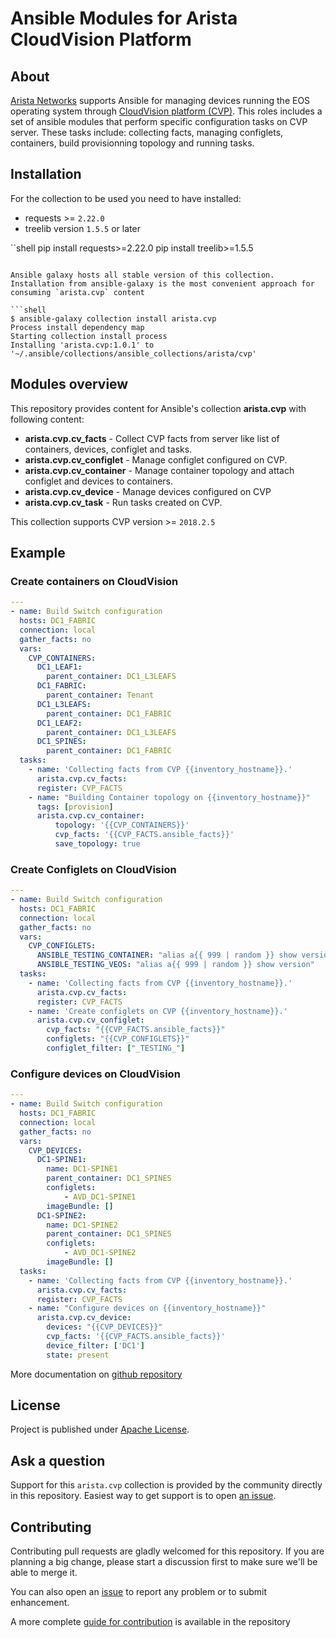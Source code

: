 # Ansible Modules for Arista CloudVision Platform

## About

[Arista Networks](https://www.arista.com/) supports Ansible for managing devices running the EOS operating system through [CloudVision platform (CVP)](https://www.arista.com/en/products/eos/eos-cloudvision). This roles includes a set of ansible modules that perform specific configuration tasks on CVP server. These tasks include: collecting facts, managing configlets, containers, build provisionning topology and running tasks.

## Installation

For the collection to be used you need to have installed:
- requests >= `2.22.0`
- treelib version `1.5.5` or later

``shell
pip install requests>=2.22.0
pip install treelib>=1.5.5
```

Ansible galaxy hosts all stable version of this collection. Installation from ansible-galaxy is the most convenient approach for consuming `arista.cvp` content

```shell
$ ansible-galaxy collection install arista.cvp
Process install dependency map
Starting collection install process
Installing 'arista.cvp:1.0.1' to '~/.ansible/collections/ansible_collections/arista/cvp'
```

## Modules overview

This repository provides content for Ansible's collection __arista.cvp__ with following content:

- __arista.cvp.cv_facts__ - Collect CVP facts from server like list of containers, devices, configlet and tasks.
- __arista.cvp.cv_configlet__ -  Manage configlet configured on CVP.
- __arista.cvp.cv_container__ -  Manage container topology and attach configlet and devices to containers.
- __arista.cvp.cv_device__ - Manage devices configured on CVP
- __arista.cvp.cv_task__ - Run tasks created on CVP.

This collection supports CVP version >= `2018.2.5`

## Example

### Create containers on CloudVision

```yaml
---
- name: Build Switch configuration
  hosts: DC1_FABRIC
  connection: local
  gather_facts: no
  vars:
    CVP_CONTAINERS:
      DC1_LEAF1:
        parent_container: DC1_L3LEAFS
      DC1_FABRIC:
        parent_container: Tenant
      DC1_L3LEAFS:
        parent_container: DC1_FABRIC
      DC1_LEAF2:
        parent_container: DC1_L3LEAFS
      DC1_SPINES:
        parent_container: DC1_FABRIC
  tasks:
    - name: 'Collecting facts from CVP {{inventory_hostname}}.'
      arista.cvp.cv_facts:
      register: CVP_FACTS
    - name: "Building Container topology on {{inventory_hostname}}"
      tags: [provision]
      arista.cvp.cv_container:
          topology: '{{CVP_CONTAINERS}}'
          cvp_facts: '{{CVP_FACTS.ansible_facts}}'
          save_topology: true
```

### Create Configlets on CloudVision

```yaml
---
- name: Build Switch configuration
  hosts: DC1_FABRIC
  connection: local
  gather_facts: no
  vars:
    CVP_CONFIGLETS:
      ANSIBLE_TESTING_CONTAINER: "alias a{{ 999 | random }} show version"
      ANSIBLE_TESTING_VEOS: "alias a{{ 999 | random }} show version"
  tasks:
    - name: 'Collecting facts from CVP {{inventory_hostname}}.'
      arista.cvp.cv_facts:
      register: CVP_FACTS
    - name: 'Create configlets on CVP {{inventory_hostname}}.'
      arista.cvp.cv_configlet:
        cvp_facts: "{{CVP_FACTS.ansible_facts}}"
        configlets: "{{CVP_CONFIGLETS}}"
        configlet_filter: ["_TESTING_"]
```

### Configure devices on CloudVision

```yaml
---
- name: Build Switch configuration
  hosts: DC1_FABRIC
  connection: local
  gather_facts: no
  vars:
    CVP_DEVICES:
      DC1-SPINE1:
        name: DC1-SPINE1
        parent_container: DC1_SPINES
        configlets:
            - AVD_DC1-SPINE1
        imageBundle: []
      DC1-SPINE2:
        name: DC1-SPINE2
        parent_container: DC1_SPINES
        configlets:
            - AVD_DC1-SPINE2
        imageBundle: []
  tasks:
    - name: 'Collecting facts from CVP {{inventory_hostname}}.'
      arista.cvp.cv_facts:
      register: CVP_FACTS
    - name: "Configure devices on {{inventory_hostname}}"
      arista.cvp.cv_device:
        devices: "{{CVP_DEVICES}}"
        cvp_facts: '{{CVP_FACTS.ansible_facts}}'
        device_filter: ['DC1']
        state: present
```

More documentation on [github repository](https://github.com/aristanetworks/ansible-cvp)

## License

Project is published under [Apache License](LICENSE).

## Ask a question

Support for this `arista.cvp` collection is provided by the community directly in this repository. Easiest way to get support is to open [an issue](https://github.com/aristanetworks/ansible-cvp/issues).

## Contributing

Contributing pull requests are gladly welcomed for this repository. If you are planning a big change, please start a discussion first to make sure we'll be able to merge it.

You can also open an [issue](https://github.com/aristanetworks/ansible-cvp/issues) to report any problem or to submit enhancement.

A more complete [guide for contribution](https://github.com/aristanetworks/ansible-cvp/contributing.md) is available in the repository
